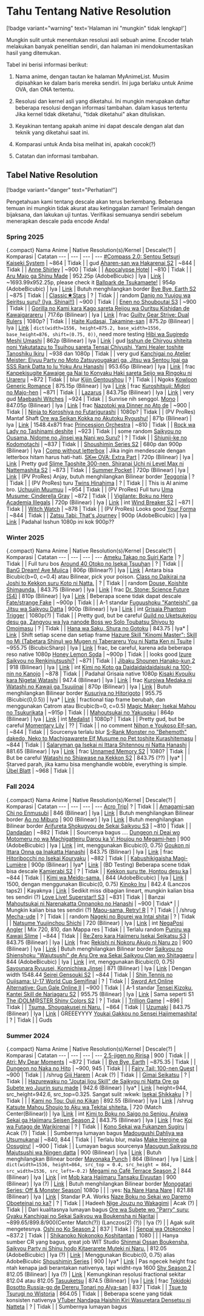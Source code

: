 # Tahu Tentang Native Resolution

[!badge variant="warning" text='Halaman ini "mungkin" tidak lengkap!']

Mungkin sulit untuk menentukan resolusi asli sebuah anime. Encoder telah melakukan banyak penelitian sendiri, dan halaman ini mendokumentasikan hasil yang ditemukan.

Tabel ini berisi informasi berikut:

1. Nama anime, dengan tautan ke halaman MyAnimeList. Musim dipisahkan ke dalam baris mereka sendiri. Ini juga berlaku untuk Anime OVA, dan ONA tertentu.

2. Resolusi dan kernel asli yang diketahui. Ini mungkin merupakan daftar beberapa resolusi dengan informasi tambahan. dalam kasus tertentu Jika kernel tidak diketahui, "tidak diketahui" akan dituliskan.

3. Keyakinan tentang apakah anime ini dapat descale dengan alat dan teknik yang diketahui saat ini.

4. Komparasi untuk Anda bisa melihat ini, apakah cocok(?)

5. Catatan dan informasi tambahan.

## Tabel Native Resolution
[!badge variant="danger" text="Perhatian!"]

Pengetahuan kami tentang descale akan terus berkembang. Beberapa temuan ini mungkin tidak akurat atau ketinggalan zaman! Terimalah dengan bijaksana, dan lakukan uji tuntas. Verifikasi semuanya sendiri sebelum menerapkan descale pada encode Anda!

### Spring 2025
{.compact}
Nama Anime | Native Resolution(s)/Kernel | Descale(?) | Komparasi | Catatan 
---  | --- | --- | ---
[#Compass 2.0: Sentou Setsuri Kaiseki System](https://myanimelist.net/anime/53762) | ~864 | Tidak | | gud
[Aharen-san wa Hakarenai S2](https://myanimelist.net/anime/59466) | ~844 | Tidak | | 
[Anne Shirley](https://myanimelist.net/anime/60334) | ~900 | Tidak | | 
[Apocalypse Hotel](https://myanimelist.net/anime/59675) | ~810 | Tidak | | 
[Aru Majo ga Shinu Made](https://myanimelist.net/anime/59169) | 952.25p (AdobeBicubic) | Iya | [Link](https://slow.pics/c/fQkTA7ac?image-fit=none) | ~1693.99x952.25p, please check it
[Ballpark de Tsukamaete!](https://myanimelist.net/anime/60293) | 954p (AdobeBicubic) | Iya | [Link](https://slow.pics/c/zgJ2r1p4?image-fit=none) | Butuh menghilangkan border
[Bye Bye, Earth S2](https://myanimelist.net/anime/59819) | ~875 | Tidak | | 
[Classic★Stars](https://myanimelist.net/anime/59199) | ? | Tidak | | random
[Danjo no Yuujou wa Seiritsu suru? (Iya, Shinai!!)](https://myanimelist.net/anime/52709) | ~900 | Tidak | | 
[Enen no Shouboutai S3](https://myanimelist.net/anime/51818) | ~900 | Tidak | | 
[Gorilla no Kami kara Kago sareta Reijou wa Ouritsu Kishidan de Kawaigarareru](https://myanimelist.net/anime/59935) | 717.6p (Bilinear) | Iya | [Link](https://slow.pics/c/9ZsAYGg1?image-fit=none) | frac
[Guilty Gear Strive: Dual Rulers](https://myanimelist.net/anime/59070) | 1080p? | Tidak | | 
[Haite Kudasai, Takamine-san](https://myanimelist.net/anime/59457) | 875.2p (Bilinear) | Iya | [Link](https://slow.pics/c/TioIJ2bb?image-fit=none) | `dict(width=1556, height=875.2, base_width=1556, base_height=876, shift=(0.75, 0))`, need more testing
[Hibi wa Sugiredo Meshi Umashi](https://myanimelist.net/anime/60658) | 862p (Bilinear) | Iya | [Link](https://slow.pics/c/Q2ZnN4QW?image-fit=none) | gud
[Isshun de Chiryou shiteita noni Yakutatazu to Tsuihou sareta Tensai Chiyushi, Yami Healer toshite Tanoshiku Ikiru](https://myanimelist.net/anime/58359) | ~938 dan 1080p | Tidak | | very gud
[Kanchigai no Atelier Meister: Eiyuu Party no Moto Zatsuyougakari ga, Jitsu wa Sentou Igai ga SSS Rank Datta to Iu Yoku Aru Hanashi](https://myanimelist.net/anime/60140) | 953.65p (Bilinear) | Iya | [Link](https://slow.pics/c/zTYGImCZ?image-fit=none) | frac
[Kanpekisugite Kawaige ga Nai to Konyaku Haki sareta Seijo wa Ringoku ni Urareru](https://myanimelist.net/anime/60157) | ~872 | Tidak | | blur
[Kijin Gentoushou](https://myanimelist.net/anime/49778) | ? | Tidak | | Ngoks
[Kowloon Generic Romance](https://myanimelist.net/anime/60083) | 875.15p (Bilinear) | Iya | [Link](https://slow.pics/c/XbnYERob?image-fit=none) | frac
[Kuroshitsuji: Midori no Majo-hen](https://myanimelist.net/anime/59228) | ~871 | Tidak | | 
[Lazarus](https://myanimelist.net/anime/56038) | 843.75p (Bilinear) | Iya | [Link](https://slow.pics/c/dTHJhNzG?image-fit=none) | very gud
[Maebashi Witches](https://myanimelist.net/anime/59744) | ~924 | Tidak | | Sunrise nih senggol.
[Mono](https://myanimelist.net/anime/58492) | 847.05p (Bilinear) | Iya | [Link](https://slow.pics/c/aYp3ssNt?image-fit=none) | frac
[Nazotoki wa Dinner no Ato de](https://myanimelist.net/anime/60377) | ~900 | Tidak | | 
[Ninja to Koroshiya no Futarigurashi](https://myanimelist.net/anime/58725) | 1080p? | Tidak | | (PV ProRes) Mantaf Shaft
[Ore wa Seikan Kokka no Akutoku Ryoushu!](https://myanimelist.net/anime/60154) | 871p (Bilinear) | Iya | [Link](https://slow.pics/c/u2qJMrBm?image-fit=none) | 1548.4x871 frac
[Princession Orchestra](https://myanimelist.net/anime/59078) | ~810 | Tidak | | 
[Rock wa Lady no Tashinami deshite](https://myanimelist.net/anime/59360) | ~923 | Tidak | | some random
[Saikyou no Ousama, Nidome no Jinsei wa Nani wo Suru?](https://myanimelist.net/anime/60146) | ? | Tidak | | 
[Shiunji-ke no Kodomotachi](https://myanimelist.net/anime/58131) | ~837 | Tidak | | 
[Shoushimin Series S2](https://myanimelist.net/anime/59828) | 680p dan 900p (Bilinear) | Iya | [Comp without letterbox](https://slow.pics/c/IlS9tJq5?image-fit=none) | Jika ingin mendescale dengan letterbox hitam harus hati-hati.
[SK∞ OVA: Extra Part](https://myanimelist.net/anime/49363) | 720p (Bilinear) | Iya | [Link](https://slow.pics/c/D218hj91?image-fit=none) | Pretty gud
[Slime Taoshite 300-nen, Shiranai Uchi ni Level Max ni Nattemashita S2](https://myanimelist.net/anime/50738) | ~873 | Tidak | | 
[Summer Pocket](https://myanimelist.net/anime/50694) | 720p (Bilinear) | Iya | [Link](https://slow.pics/c/HEVFtxNK?image-fit=none) | (PV ProRes) Anjay, butuh menghilangkan Bilinear border
[Teogonia](https://myanimelist.net/anime/58614) | ? | Tidak | | (PV ProRes) turu
[Twins Hinahima](https://myanimelist.net/anime/60521) | ? | Tidak | | This is AI anime bro.
[Uchuujin Muumuu](https://myanimelist.net/anime/60401) | ~954 | Tidak | | (PV ProRes) Full turu
[Uma Musume: Cinderella Gray](https://myanimelist.net/anime/59636) | ~872 | Tidak | | 
[Vigilante: Boku no Hero Academia Illegals](https://myanimelist.net/anime/60593) | 720p (Bilinear) | Iya | [Link](https://slow.pics/c/i8JrpOZW?image-fit=none) | int
[Wind Breaker S2](https://myanimelist.net/anime/59160) | ~871 | Tidak | | 
[Witch Watch](https://myanimelist.net/anime/59597) | ~878 | Tidak | | (PV ProRes) Looks good
[Your Forma](https://myanimelist.net/anime/55995) | ~844 | Tidak | | 
[Zatsu Tabi: That's Journey](https://myanimelist.net/anime/55514) | 900p (AdobeBicubic) | Iya | [Link](https://slow.pics/c/qmBwkaqv?image-fit=none) | Padahal Isshun 1080p ini kok 900p??

### Winter 2025
{.compact}
Nama Anime | Native Resolution(s)/Kernel | Descale(?) | Komparasi | Catatan 
---  | --- | --- | ---
[Ameku Takao no Suiri Karte](https://myanimelist.net/anime/58600) | ? | Tidak | | Full turu bos
[Around 40 Otoko no Isekai Tsuuhan](https://myanimelist.net/anime/59561) | ? | Tidak | | 
[BanG Dream! Ave Mujica](https://myanimelist.net/anime/56653) | 806p (Bilinear?) | Iya | [Link](https://slow.pics/c/WN3Lv3yz?image-fit=none) | Antara bisa Bicubic(b=0, c=0.4) atau Bilinear, pick your poison.
[Class no Daikirai na Joshi to Kekkon suru Koto ni Natta.](https://myanimelist.net/anime/59135) | ? | Tidak | | random
[Douse, Koishite Shimaunda.](https://myanimelist.net/anime/58259) | 843.75 (Bilinear) | Iya | [Link](https://slow.pics/c/mSRtx0bm?image-fit=none) | frac
[Dr. Stone: Science Future (S4)](https://myanimelist.net/anime/57592) | 810p (Bilinear) | Iya | [Link](https://slow.pics/c/PAEpZsdP?image-fit=none) | Beberapa scene tidak dapat descale
[Fate/strange Fake](https://myanimelist.net/anime/55830) | ~900p | Tidak | | A-1 standar
[Fuguushoku "Kanteishi" ga Jitsu wa Saikyou Datta](https://myanimelist.net/anime/59144) | 900p (Bilinear) | Iya | [Link](https://slow.pics/c/zDM7fMUt?image-fit=none) | int
[Grisaia Phantom Trigger](https://myanimelist.net/anime/51119) | 1080p(?) | Tidak | | Pretty gud, but be careful
[Guild no Uketsukejou desu ga, Zangyou wa Iya nanode Boss wo Solo Toubatsu Shiyou to Omoimasu](https://myanimelist.net/anime/55997) | ? | Tidak | | 
[Hana wa Saku, Shura no Gotoku](https://myanimelist.net/anime/59055) | 843.75 | Iya* | [Link](https://slow.pics/c/tticb0RJ?image-fit=none) | Shift setiap scene dan setiap frame
[Hazure Skill "Kinomi Master": Skill no Mi (Tabetara Shinu) wo Mugen ni Taberareru You ni Natta Ken ni Tsuite](https://myanimelist.net/anime/59002) | ~955.75 (BicubicSharp) | Iya | [Link](https://slow.pics/c/m65vu20e) | frac, be careful, karena ada beberapa reso native 1080p
[Honey Lemon Soda](https://myanimelist.net/anime/58271) | ~900p | Tidak | | looks good
[Izure Saikyou no Renkinjutsushi?](https://myanimelist.net/anime/58822) | ~871 | Tidak | |
[Jibaku Shounen Hanako-kun 2](https://myanimelist.net/anime/53924) | 918 (Bilinear) | Iya | [Link](https://slow.pics/c/YSLcA7Xr?image-fit=none) | int
[Kimi no Koto ga Daidaidaidaidaisuki na 100-nin no Kanojo](https://myanimelist.net/anime/57616) | ~878 | Tidak | | Padahal Grisaia native 1080p
[Kisaki Kyouiku kara Nigetai Watashi](https://myanimelist.net/anime/57050) | 947.4 (Bilinear) | Iya | [Link](https://slow.pics/c/KLVSNRxU?image-fit=none) | frac
[Kuroiwa Medaka ni Watashi no Kawaii ga Tsuujinai](https://myanimelist.net/anime/58853) | 870p (Bilinear) | Iya | [Link](https://slow.pics/c/gJS8vMBz?image-fit=none) | Butuh menghilangkan Bilinear border
[Kusuriya no Hitorigoto](https://myanimelist.net/anime/58514) | 955.75 (Bicubic(0,0.5)) | Iya* | [Link](https://slow.pics/c/3fBEvbrs?image-fit=none) | fractional tiap frame berubah, dan menggunakan Catrom atau Bicubic(b=0, c=0.5)
[Magic Maker: Isekai Mahou no Tsukurikata](https://myanimelist.net/anime/59265) | ~915p | Tidak | | 
[Mahoutsukai no Yakusoku](https://myanimelist.net/anime/57152) | 864p (Bilinear) | Iya | [Link](https://slow.pics/c/d5q1DQxx?image-fit=none) | int
[Medalist](https://myanimelist.net/anime/55318) | 1080p? | Tidak | | Pretty gud, but be careful
[Momentary Lily](https://myanimelist.net/anime/58739) | ?? | Tidak | | no comment
[Nihon e Youkoso Elf-san.](https://myanimelist.net/anime/57648) | ~844 | Tidak | | Sourcenya terlalu blur
[S-Rank Monster no "Behemoth" dakedo, Neko to Machigawarete Elf Musume no Pet toshite Kurashitemasu](https://myanimelist.net/anime/58473) | ~844 | Tidak | | 
[Salaryman ga Isekai ni Ittara Shitennou ni Natta Hanashi](https://myanimelist.net/anime/59349) | 881.65 (Bilinear) | Iya | [Link](https://slow.pics/c/aH7DZeOf) | frac
[Unnamed Memory S2](https://myanimelist.net/anime/59142) | 1080? | Tidak | | But be careful
[Watashi no Shiawase na Kekkon S2](https://myanimelist.net/anime/56701) | 843.75 (??) | Iya* | | Starved parah, jika kamu bisa menghandle wobble, everything is simple.
[Übel Blatt](https://myanimelist.net/anime/58216) | ~968 | Tidak | | 


### Fall 2024
{.compact}
Nama Anime | Native Resolution(s)/Kernel | Descale(?) | Komparasi | Catatan 
---  | --- | --- | ---
[Acro Trip](https://myanimelist.net/anime/53723)| ? | Tidak | | 
[Amagami-san Chi no Enmusubi](https://myanimelist.net/anime/55071) | 846 (Bilinear) | Iya | [Link](https://slow.pics/c/SDax2ics) | Butuh menghilangkan Bilinear border
[Ao no Miburo](https://myanimelist.net/anime/56647) | 900 (Bilinear) | Iya | [Link](https://slow.pics/c/JTLvV8XO) | Butuh menghilangkan Bilinear border
[Arifureta Shokugyou de Sekai Saikyou S3](https://myanimelist.net/anime/52995) | ~810 | Tidak | | 
[Dandadan](https://myanimelist.net/anime/57334) | ~882 | Tidak | | Sourcenya bagus ....
[Dungeon ni Deai wo Motomeru no wa Machigatteiru Darou ka V: Houjou no Megami-hen](https://myanimelist.net/anime/57066) | 900 (AdobeBicubic) | Iya | [Link](https://slow.pics/c/nSfE4d9K) | int, menggunakan Bicubic(0, 0.75)
[Goukon ni Ittara Onna ga Inakatta Hanashi](https://myanimelist.net/anime/56843) | 843.75 (Bilinear) | Iya | [Link](https://slow.pics/c/2TolRoL2) | frac
[Hitoribocchi no Isekai Kouryaku](https://myanimelist.net/anime/57891) | ~882 | Tidak | | 
[Kabushikigaisha Magi-Lumière](https://myanimelist.net/anime/57360) | 900p (Bilinear) | Iya* | [Link](https://slow.pics/c/oQ4bls03?image-fit=none) | (BD Testing) Beberapa scene tidak bisa descale
[Kamierabi S2](https://myanimelist.net/anime/56967) | ? | Tidak | | 
[Kekkon suru tte, Hontou desu ka](https://myanimelist.net/anime/55887) | ~844 | Tidak | | 
[Kimi wa Meido-sama.](https://myanimelist.net/anime/57611) | 844 (AdobeBicubic) | Iya | [Link](https://slow.pics/c/olri7GrP) | 1500, dengan menggunakan Bicubic(0, 0.75)
[Kinoko Inu](https://myanimelist.net/anime/58854) | 842.4 (Lanczos taps2) | Kayaknya | [Link](https://slow.pics/c/ez9TLY9b) | Sedikit miss dibagian lineart, mungkin kalian bisa tes sendiri (?)
[Love Live! Superstar!! S3](https://myanimelist.net/anime/53287) | ~831 | Tidak | | Banzai
[Mahoutsukai ni Narenakatta Onnanoko no Hanashi](https://myanimelist.net/anime/58173) | ~900 | Tidak* | | Mungkin kalian bisa tes sendiri (?)
[Maou-sama, Retry! R](https://myanimelist.net/anime/56400) | ? | Tidak | | /shrug
[Mecha-ude](https://myanimelist.net/anime/53033) | ? | Tidak | | random
[Nageki no Bourei wa Intai shitai](https://myanimelist.net/anime/58172) | ? | Tidak | | 
[Natsume Yuujinchou Shichi](https://myanimelist.net/anime/55823) | 720 (Bilinear) | Iya | [Link](https://slow.pics/c/y7uZXmvw) | int
[NegaPosi Angler](https://myanimelist.net/anime/59425) | Mix 720, 810, dan Mappa res | Tidak | | Terlalu random
[Puniru wa Kawaii Slime](https://myanimelist.net/anime/57517) | ~844 | TIdak | | 
[Re:Zero kara Hajimeru Isekai Seikatsu S3](https://myanimelist.net/anime/54857) | 843.75 (Bilinear) | Iya | [Link](https://slow.pics/c/vuLtZ9Y4) | frac
[Rekishi ni Nokoru Akujo ni Naru zo](https://myanimelist.net/anime/56228) | 900 (Bilinear) | Iya | [Link](https://slow.pics/c/f76wo6D7) | Butuh menghilangkan Bilinear border
[Saikyou no Shienshoku "Wajutsushi" de Aru Ore wa Sekai Saikyou Clan wo Shitagaeru](https://myanimelist.net/anime/58714) | 844 (AdobeBicubic) | Iya | [Link](https://slow.pics/c/BFSh9FJa) | int, menggunakan Bicubic(0, 0.75)
[Sayounara Ryuusei, Konnichiwa Jinsei](https://myanimelist.net/anime/58445) | 871 (Bilinear) | Iya | [Link](https://slow.pics/c/zjsgvykC) | Dengan width 1548.44
[Seirei Gensouki S2](https://myanimelist.net/anime/50306) | ~844 | Tidak | | 
[Shin Tennis no Oujisama: U-17 World Cup Semifinal](https://myanimelist.net/anime/55570) | ? | Tidak | |
[Sword Art Online Alternative: Gun Gale Online II](https://myanimelist.net/anime/55994) | ~900 | Tidak | | A-1 standar
[Tensei Kizoku, Kantei Skill de Nariagaru S2](https://myanimelist.net/anime/59131) | 955.75 (Bilinear) | Iya | [Link](https://slow.pics/c/1cSgIsGP) | Sama seperti S1
[The iDOLM@STER Shiny Colors S2](https://myanimelist.net/anime/58302) | ? | Tidak | | 
[Trillion Game](https://myanimelist.net/anime/56662) | ~896 | Tidak | | 
[Tsuma, Shougakusei ni Naru.](https://myanimelist.net/anime/54726) | ~864 | Tidak | |
[Uzumaki](https://myanimelist.net/anime/40333) | 843.75 (Bilinear) | Iya | [Link](https://slow.pics/c/3XMIwNkr) | GREEEYYYY
[Youkai Gakkou no Sensei Hajimemashita!](https://myanimelist.net/anime/57533) | ? | Tidak | | Guds

### Summer 2024
{.compact}
Nama Anime | Native Resolution(s)/Kernel | Descale(?) | Komparasi | Catatan 
---  | --- | --- | ---
[2.5-jigen no Ririsa](https://myanimelist.net/anime/53802) | 900 | Tidak | | 
[Atri: My Dear Moments](https://myanimelist.net/anime/53128) | ~872 | Tidak | | 
[Bye Bye, Earth](https://myanimelist.net/anime/53626) | ~875.35 | Tidak | |
[Dungeon no Naka no Hito](https://myanimelist.net/anime/56348) | ~900, 945 | Tidak | | |
[Fairy Tail: 100-nen Quest](https://myanimelist.net/anime/49785) | ~900 | Tidak | | /shrug
[Giji Harem](https://myanimelist.net/anime/54968) | Acak (?) | Tidak | |
[Gimai Seikatsu](https://myanimelist.net/anime/52481) | ? | Tidak | | 
[Hazurewaku no "Joutai Ijou Skill" de Saikyou ni Natta Ore ga Subete wo Juurin suru made](https://myanimelist.net/anime/57892) | 942.6 (Bilinear) | Iya* | [Link](https://slow.pics/c/OE9nW0rY) | height=944, src_height=942.6, src_top=0.325. Sangat sulit :wkwk:
[Isekai Shikkaku](https://myanimelist.net/anime/52367) | ? | Tidak | | |
[Kami no Tou: Ouji no Kikan](https://myanimelist.net/anime/52635) | 892.55 (Bilinear) | Iya | [Link](https://slow.pics/c/TyQH4ZM6) | /shrug
[Katsute Mahou Shoujo to Aku wa Tekitai shiteita.](https://myanimelist.net/anime/57217) | 720 (Match Center(Bilinear)) | Iya |[Link](https://slow.pics/c/GxCIpORx) | int
[Kimi to Boku no Saigo no Senjou, Aruiwa Sekai ga Hajimaru Seisen Season 2](https://myanimelist.net/anime/49981) | 843.75 (Bilinear) | Iya | [Link](https://slow.pics/c/IVGDYIC8) | frac
[Koi wa Futago de Warikirenai](https://myanimelist.net/anime/55996) | ? | Tidak | | 
[Kono Sekai wa Fukanzen Sugiru](https://myanimelist.net/anime/54835) | Acak (?) | Tidak | | Sumbernya lumayan bagus
[Madougushi Dahliya wa Utsumukanai](https://myanimelist.net/anime/56449) | ~840, 844 | Tidak | | Terlalu blur, malas
[Make Heroine ga Oosugiru!](https://myanimelist.net/anime/57524) | ~900 | Tidak | | Lumayan bagus sourcenya
[Maougun Saikyou no Majutsushi wa Ningen datta](https://myanimelist.net/anime/57876) | 900 (Bilinear) | Iya | [Link](https://slow.pics/c/PXvsFclw) | Butuh menghilangkan Bilinear border
[Mayonaka Punch](https://myanimelist.net/anime/57947) | 864 (Bilinear) | Iya | [Link](https://slow.pics/c/f0tlViBW) | `dict(width=1536, height=864, src_top = 0.4, src_height = 864, src_width=1536, src_left=-0.2)`
[Megami no Café Terrace Season 2](https://myanimelist.net/anime/55749) | 844 (Bilinear) | Iya | [Link](https://slow.pics/c/ZDiB99rt) | int
[Mob kara Hajimaru Tansaku Eiyuutan](https://myanimelist.net/anime/57646) | 900 (Bilinear) | Iya (?) | [Link](https://slow.pics/c/TsPngEwh) | Butuh menghilangkan Bilinear border
[Monogatari Series: Off & Monster Season](https://myanimelist.net/anime/57864)| 1080p | | | :yes:
[Na Nare Hana Nare](https://myanimelist.net/anime/57099) | 821.88 (Bilinear) | Iya | [Link](https://slow.pics/c/4UfAgUgG) | Standar P.A. Works
[Naze Boku no Sekai wo Daremo Oboeteinai no ka?](https://myanimelist.net/anime/56062) | ? | Tidak | | Hadeeh
[Nige Jouzu no Wakagimi](https://myanimelist.net/anime/54724) | Acak (?) | Tidak | | Dari kualitasnya lumayan bagus
[Ore wa Subete wo "Parry" suru: Gyaku Kanchigai no Sekai Saikyou wa Boukensha ni Naritai](https://myanimelist.net/anime/57058) | ~899.65/899.8/900(Center Match(?)) (Lanczos(2) (?)) | Iya (?) | | Agak sulit mengetesnya.
[Oshi no Ko Season 2](https://myanimelist.net/anime/55791) | 837 | Tidak | |
[Senpai wa Otokonoko](https://myanimelist.net/anime/54855) | ~837.2 | Tidak | | 
[Shikanoko Nokonoko Koshitantan](https://myanimelist.net/anime/58426) | 1080 | | | Hanya sumber CR yang bagus, great job WIT Studio
[Shinmai Ossan Boukensha, Saikyou Party ni Shinu hodo Kitaerarete Muteki ni Naru.](https://myanimelist.net/anime/54913) | 812.05 (AdobeBicubic) | Iya (?) | [Link](https://slow.pics/c/ln9ZZY5V) | Menggunakan Bicubic(0, 0.75) alias AdobeBicubic
[Shoushimin Series](https://myanimelist.net/anime/57810) | 900 | Iya* | [Link](https://slow.pics/c/XZrhiZAo) | Pas ngecek height frac ntah kenapa jadi berantakan nativenya, tapi widht-nya 1600
[Shy Season 2](https://myanimelist.net/anime/57567) | 812.05 (Bilinear) | Iya (?) | [Link](https://slow.pics/c/jTqMJ70K) | Kemungkinan resolusi fractional sekitar 812.04 atau 812.05
[Tasuuketsu](https://slow.pics/c/s47J4Peb) | 874.5 (Bilinear) | Iya | [Link](https://slow.pics/c/QrCHwWtf) | frac
[Tokidoki Bosotto Russia-go de Dereru Tonari no Alya-san](https://myanimelist.net/anime/54744san) | 837 | Tidak | | 
[Tsue to Tsurugi no Wistoria](https://myanimelist.net/anime/58059) | 864.05 | Tidak | | Beberapa scene yang tidak konsisten nativenya
[VTuber Nandaga Haishin Kiri Wasuretara Densetsu ni Natteta](https://myanimelist.net/anime/54284) | ? | Tidak | | Sumbernya lumayan bagus
